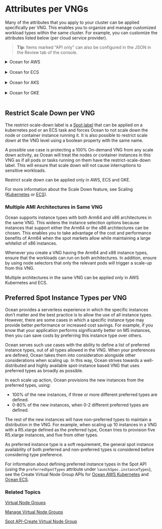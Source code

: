 # Attributes per VNGs

Many of the attributes that you apply to your cluster can be applied specifically per VNG. This enables you to organize and manage customized workload types within the same cluster. For example, you can customize the attributes listed below (per cloud service provider).

> **Tip**: Items marked “API only” can also be configured in the JSON in the Review tab of the console.

<details>
  <summary markdown="span">Ocean for AWS</summary>

## Ocean for AWS Kubernetes

The following is a list of attributes customizable per VNG in Ocean for AWS. Some of the features can be accessed using the [API only](https://docs.spot.io/api/#operation/OceanAWSLaunchSpecUpdate), as indicated below.

- Associate Public IP (API only)
- Block Device Mappings
- Elastic IPs
- Headroom
- Instance Types- whitelist or blacklist (these must be a subset of the instance types defined for the Ocean cluster.)
- Instance Profile
- Labels
- Launch Instance
- Maximum Nodes
- Minimum Nodes
- Multiple AMI Architectures in same VNG 
- Metadata v2 (API only)
- Preferred Spot Instance Types (API only)
- Restrict scale down
- Roll
- Security Group IDs
- Shutdown hours
- Spot% to use within the VNG
- Subnet IDs
- Tags
- Taints
- User Data

For example, you could use the Labels and Taints attributes to instruct Ocean which labels and taints are applied on the nodes using the user data, and effectively connect between the cloud infrastructure properties and Kubernetes node labels that will be used on applications using node affinity.

</details><br>

<details>
  <summary markdown="span">Ocean for ECS</summary>

## Ocean for ECS

The following is a list of attributes customizable per VNG in Ocean for ECS. Some of the features can be accessed using the [API only](https://docs.spot.io/api/#operation/OceanECSLaunchSpecUpdate), as indicated below.

- Attributes
- Block Device Mappy
- Instance Profile
- Instance Types - whitelist or blacklist (API only)
- Launch Instance
- Manual Headroom
- Metadata v2 (API only)
- Multiple AMI Architectures in same VNG
- Preferred Spot Instance Types (API only)
- Restrict Scaledown
- Roll
- Scheduled Manual Headroom (API only)
- Security Group
- Subnets
- Tags and Metadata
- User Data


> **Tip**: If automatic headroom is configured, you must set `autoScaler.enableAutomaticAndManualHeadroom` to True at the Ocean level in order to ensure that the manual headroom will be effective.

</details><br>

<details>
  <summary markdown="span">Ocean for AKS</summary>

## Ocean for AKS

The following is a list of attributes customizable per VNG in Ocean for AKS.

- Automatic Headroom
- Availability zone
- Headroom
- Labels
- Maximum Nodes
- OS Disk Type and Size
- Tags
- Taints
- Max Pods per Node (API Only)
- Multiple subnets per Virtual Node Group (VNG) 
  - Kubenet (vnet-subnet) 
  - Azure CNI (vnet-subnet)  
  - Azure CNI with Dynamic IP (vnet-subnet and pod-subnet).

### Configure an Ocean AKS Cluster with Multiple VNG Subnets

Ocean AKS lets you configure multiple subnets for a Virtual Node Group (VNG) to ensure that your AKS cluster does not run out of IP address capacity.  
There are several Azure Networking CNI options: 

*  Kubenet Networking (vnet-subnet) 
*  Azure CNI (vnet-subnet)  
*  Azure CNI with Dynamic IP (vnet-subnet and pod-subnet).  

You can add (or remove) vnet-subnets or pod-subnets in a VNG at any time. Ocean AKS will automatically assign subnets to node pools based on IP address capacity. However, a node pool with a subnet that has run out of IP address capacity will be locked for scaling. 
You can set up multiple subnets when you create or update a VNG, and when you update a VNG template, in the Cloud Cluster Virtual Node Groups tab. 

To access the Virtual Node Groups dashboard and configure multiple subnets: 

1. In the left main menu, click **Ocean**, and click **Cloud Clusters**.
2. Select a cluster from the list of clusters. 
3. Click the **Virtual Node Group** tab. 
4. Click the Virtual Node Group you need to configure from the list.  
   In the Virtual Node Group dashboard that opens, The Networking panel is on the middle-right of the screen.

![ocean-network-gen](https://github.com/spotinst/help/assets/159915991/4c1c7c3f-0d23-478a-9dd5-92056dab0a44)


5. In the Networking panel, you can update subnets for VNG using the Add VNet subnets and Add Pod subnets drop-down lists, according to the AKS cluster Network Type.

    *  For Kubenet, you can add one or more VNet subnets to the VNG (pod subnets are not applicable) 
    *  For Azure CNI you can add one or more VNet subnets to the VNG (pod subnets are not applicable) 
    *  For Azure CNI Dynamic IP, you can add one or more VNet subnets and / or pod subnets to the VNG. 

### What to Consider when Selecting Multiple Subnets 

*  If you do not select a subnet, the VNG will use the VNet and / or pod subnet assigned to the cluster. 
*  If you select multiple subnets, the VNG will distribute the subnets across nodes / node pools and / or pods based on subnet IP address availability. 
*  To prevent VNet or Pod subnets from running out of capacity, you can add VNet and / or pod subnets. All subnets must be from the same VNet as the cluster. VNG Pod subnet is configurable only with Azure CNI using dynamic IP allocation. 
*  If you did not specify the VNet subnet when you created the cluster, the VNet is managed by Azure, so you cannot edit or add a VNet and / or pod subnet. 

### Cluster and Subnet Limitations 

*  All subnets (vnet-subnets and pod-subnets) must be a subset of the AKS cluster VNet CIDR. 
*  After you create an AKS cluster, you cannot change the VNet name or Network plugin (CNI). 
*  You can expand VNet CIDR, for example, from 10.200.0.0/16 to 10.200.0.0/14. However, you then need to update the AKS cluster to reconcile to the expanded VNet CIDR:  
```
az aks update -g <ResourceGroup> -n <ClusterName>
```
*  If a vnet-subnet was not specified when you created the AKS cluster, AKS creates the default managed VNet (CIDR 10.224.0.0/12), and you cannot add more subnets to the managed VNet. Ocean does not support adding subnets to AKS clusters with the default managed VNet. 
*  BYO CNI - Bring Your Own CNI is not currently supported. It may work with Ocean but there is no capability for adding subnets.



</details><br>

<details>
  <summary markdown="span">Ocean for GKE</summary>

## Ocean for GKE

The following is a list of attributes customizable per VNG in Ocean for GKE. Some of the features can be accessed using the [API only](https://docs.spot.io/api/#operation/OceanGKELaunchSpecUpdate), as indicated below.

- Automatic Headroom
- Availability zone
- Headroom
- Instance Types (API only. These must be a subset of the instance types defined for the Ocean cluster.)
- Instance Profile (API only)
- Labels
- Launch Instance
- Local SSD (API only)
- Maximum Nodes
- Minimum Nodes
- Network Tags (API only)
- Preemptible% to use within the VNG
- Restrict scale down
- Roll
- Root Volume Size
- Root Volume Type (API only)
- Scheduled manual headroom (API only)
- Shielded VMs (API only)
- Shutdown hours
- Tags & Metadata (API only)
- Taints

> **Tip**: If automatic headroom is configured, you must set `autoScaler.enableAutomaticAndManualHeadroom` to True at the Ocean level in order to ensure that the manual headroom will be effective.

### Local SSD Support

Ocean for GKE allows the utilization of local SSD disks, high-performance local disks which are useful with specific workloads such as those that heavily use caching. You can define SSD disks in your Ocean VNG configuration by using localSsdCount to configure the number of SSD disks to be connected to each VM in the VNG.

Once configured, whenever the Ocean autoscaler scales up, Ocean will automatically connect the local SSDs to the new VM. Note that local SSDs are limited to specific machine types. Ocean will automatically filter out the machine types that are not compatible. For information about the API, see Local SSD in the Spot API.

</details><br>

## Restrict Scale Down per VNG
The restrict-scale-down label is a [Spot label](ocean/features/labels-and-taints?id=spot-labels) that can be applied on a kubernetes pod or an ECS task and forces Ocean to not scale down the node or container instance running it. It is also possible to restrict scale down at the VNG level using a boolean property with the same name.

A possible use case is protecting a 100% On-demand VNG from any scale down activity, as Ocean will treat the nodes or container instances in this VNG as if all pods or tasks running on them have the restrict-scale-down label. This will ensure that scale down will not cause interruptions to sensitive workloads.

Restrict scale down can be applied only in AWS, ECS and GKE.

For more information about the Scale Down feature, see Scaling ([Kubernetes](ocean/features/scaling-kubernetes?id=scale-down) or [ECS](ocean/features/scaling-ecs?id=scale-down-behavior)).

### Multiple AMI Architectures in Same VNG 

Ocean supports instance types with both Arm64 and x86 architectures in the same VNG. This widens the instance selection options because instances that support either the Arm64 or the x86 architectures can be chosen. This enables you to take advantage of the cost and performance benefits of Arm64 when the spot markets allow while maintaining a large whitelist of x86 instances. 

Whenever you create a VNG having the Arm64 and x86 instance types, ensure that the workloads can run on both architectures. In addition, ensure by using node selectors that only the relevant pods will trigger a scale-up from this VNG. 

Multiple architectures in the same VNG can be applied only in AWS Kubernetes and ECS. 

## Preferred Spot Instance Types per VNG

Ocean provides a serverless experience in which the specific instances don’t matter and the best practice is to allow the use of all instance types. However, there are some cases in which a specific instance type may provide better performance or increased cost savings. For example, if you know that your application performs significantly better on M5 instances, then you can save costs by preferring this instance type over others.

Ocean serves such use cases with the ability to define a list of preferred instance types, out of all types allowed in the VNG. When your preferences are defined, Ocean takes them into consideration alongside other considerations when scaling up. In this way, Ocean strives towards a well-distributed and highly available spot-instance based VNG that uses preferred types as broadly as possible.

In each scale up action, Ocean provisions the new instances from the preferred types, using:

- 100% of the new instances, if three or more different preferred types are defined.
- 0-80% of the new instances, when 0-2 different preferred types are defined.

The rest of the new instances will have non-preferred types to maintain a distribution in the VNG. For example, when scaling up 10 instances in a VNG with a R5.xlarge defined as the preferred type, Ocean tries to provision five R5.xlarge instances, and five from other types.

As preferred instance type is a soft requirement, the general spot instance availability of both preferred and non-preferred types is considered before considering type preference.

For information about defining preferred instance types in the Spot API (using the `preferredSpotTypes` attribute under `launchSpec.instanceTypes`), see the Create Virtual Node Group APIs for [Ocean AWS Kubernetes](https://docs.spot.io/api/#tag/Ocean-AWS/operation/OceanAWSLaunchSpecCreate) and [Ocean ECS](https://docs.spot.io/api/#tag/Ocean-ECS/operation/OceanECSLaunchSpecCreate).

### Related Topics

[Virtual Node Groups](https://docs.spot.io/ocean/features/vngs/)

[Manage Virtual Node Groups](ocean/tutorials/manage-virtual-node-groups.md)

[Spot API-Create Virtual Node Group](https://docs.spot.io/api/#tag/Ocean-AWS/operation/OceanAWSLaunchSpecCreate)
